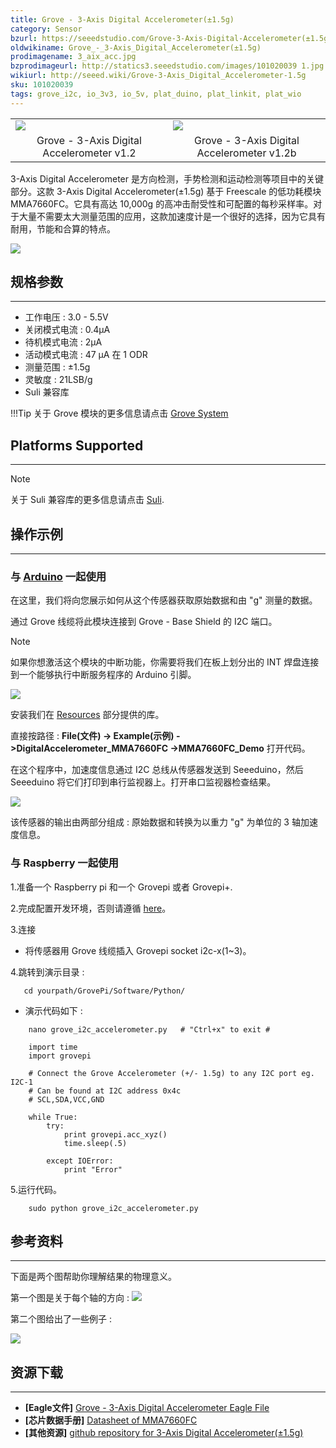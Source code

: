 ```yaml
---
title: Grove - 3-Axis Digital Accelerometer(±1.5g)
category: Sensor
bzurl: https://seeedstudio.com/Grove-3-Axis-Digital-Accelerometer(±1.5g)-p-765.html
oldwikiname: Grove_-_3-Axis_Digital_Accelerometer(±1.5g)
prodimagename: 3_aix_acc.jpg
bzprodimageurl: http://statics3.seeedstudio.com/images/101020039 1.jpg
wikiurl: http://seeed.wiki/Grove-3-Axis_Digital_Accelerometer-1.5g
sku: 101020039
tags: grove_i2c, io_3v3, io_5v, plat_duino, plat_linkit, plat_wio
---
```


<table>
<colgroup>
<col width="50%" />
<col width="50%" />
</colgroup>
<tbody>
<tr class="odd">
<td><div class="center">
<div class="floatnone">
<img src="https://raw.githubusercontent.com/SeeedDocument/Grove-3-Axis_Digital_Accelerometer-1.5g/master/img/3_aix_acc.jpg" />
</div>
</div></td>
<td><div class="center">
<div class="floatnone">
<img src="https://raw.githubusercontent.com/SeeedDocument/Grove-3-Axis_Digital_Accelerometer-1.5g/master/img/Grove-3-Axis_v1.3.jpg" />
</div>
</div></td>
</tr>
<tr class="even">
<td><div style="text-align: center">
Grove - 3-Axis Digital Accelerometer v1.2
</div></td>
<td><div style="text-align: center">
Grove - 3-Axis Digital Accelerometer v1.2b
</div></td>
</tr>
</tbody>
</table>

3-Axis Digital Accelerometer 是方向检测，手势检测和运动检测等项目中的关键部分。这款 3-Axis Digital Accelerometer(±1.5g) 基于 Freescale 的低功耗模块 MMA7660FC。它具有高达 10,000g 的高冲击耐受性和可配置的每秒采样率。对于大量不需要太大测量范围的应用，这款加速度计是一个很好的选择，因为它具有耐用，节能和合算的特点。


[![](https://github.com/SeeedDocument/wiki_chinese/raw/master/docs/images/click_to_buy.PNG)](https://item.taobao.com/item.htm?spm=a230r.1.14.15.f8699a7xeBgYt&id=45505202190&ns=1&abbucket=1#detail)


## 规格参数
--------------

-   工作电压 : 3.0 - 5.5V
-   关闭模式电流 : 0.4μA
-   待机模式电流 : 2μA
-   活动模式电流 : 47 μA 在 1 ODR
-   测量范围 : ±1.5g
-   灵敏度 : 21LSB/g
-   Suli 兼容库

!!!Tip
    关于 Grove 模块的更多信息请点击 [Grove System](http://seeed.wiki/Grove_System/)

## Platforms Supported
-------------------

<div class="admonition note">
<p class="admonition-title">Note</p>
关于 Suli 兼容库的更多信息请点击 <a class="external text" href="/Suli" rel="nofollow" target="_blank">Suli</a>.
</div>

## 操作示例
-------------

### 与 [Arduino](/Arduino "Arduino") 一起使用

在这里，我们将向您展示如何从这个传感器获取原始数据和由 "g" 测量的数据。

通过 Grove 线缆将此模块连接到 Grove - Base Shield 的 I2C 端口。

<div class="admonition note">
<p class="admonition-title">Note</p>
如果你想激活这个模块的中断功能，你需要将我们在板上划分出的 INT 焊盘连接到一个能够执行中断服务程序的 Arduino 引脚。
</div>

![](https://raw.githubusercontent.com/SeeedDocument/Grove-3-Axis_Digital_Accelerometer-1.5g/master/img/Digital_Accelerometer_Sensor_Connector1.5g.jpg)

安装我们在 [Resources](/Grove-3-Axis_Digital_Accelerometer-1.5g#resources) 部分提供的库。

直接按路径 : **File(文件) -> Example(示例) ->DigitalAccelerometer_MMA7660FC ->MMA7660FC_Demo** 打开代码。

在这个程序中，加速度信息通过 I2C 总线从传感器发送到 Seeeduino，然后 Seeeduino 将它们打印到串行监视器上。打开串口监视器检查结果。

![](https://raw.githubusercontent.com/SeeedDocument/Grove-3-Axis_Digital_Accelerometer-1.5g/master/img/Grove-3-Axis_Digital_Accelerometer-1.5g-.jpg)

该传感器的输出由两部分组成 : 原始数据和转换为以重力 "g" 为单位的 3 轴加速度信息。


### 与 Raspberry 一起使用

1.准备一个 Raspberry pi 和一个 Grovepi 或者 Grovepi+.

2.完成配置开发环境，否则请遵循 [here](/GrovePiPlus)。

3.连接

-   将传感器用 Grove 线缆插入 Grovepi socket i2c-x(1~3)。

4.跳转到演示目录 :

       cd yourpath/GrovePi/Software/Python/

-   演示代码如下 :

```
    nano grove_i2c_accelerometer.py   # "Ctrl+x" to exit #
```
```
    import time
    import grovepi

    # Connect the Grove Accelerometer (+/- 1.5g) to any I2C port eg. I2C-1
    # Can be found at I2C address 0x4c
    # SCL,SDA,VCC,GND

    while True:
        try:
            print grovepi.acc_xyz()
            time.sleep(.5)

        except IOError:
            print "Error"
```

5.运行代码。
```
    sudo python grove_i2c_accelerometer.py
```

## 参考资料
---------

下面是两个图帮助你理解结果的物理意义。

第一个图是关于每个轴的方向 :
![](https://raw.githubusercontent.com/SeeedDocument/Grove-3-Axis_Digital_Accelerometer-1.5g/master/img/MMA7660_Direction.jpg)

第二个图给出了一些例子 :

![](https://raw.githubusercontent.com/SeeedDocument/Grove-3-Axis_Digital_Accelerometer-1.5g/master/img/Sensing_Direction_1.jpg)

## 资源下载
---------

-   **[Eagle文件]** [Grove - 3-Axis Digital Accelerometer Eagle File](https://raw.githubusercontent.com/SeeedDocument/Grove-3-Axis_Digital_Accelerometer-1.5g/master/res/Grove-3-Axis_Digital_Accelerometer-1.5g-Eagle_File.zip)
-   **[芯片数据手册]** [Datasheet of MMA7660FC](https://raw.githubusercontent.com/SeeedDocument/Grove-3-Axis_Digital_Accelerometer-1.5g/master/res/MMA7660FC.pdf)
-   **[其他资源]** [github repository for 3-Axis Digital Accelerometer(±1.5g)](https://github.com/Seeed-Studio/Accelerometer_MMA7660)


<!-- This Markdown file was created from http://www.seeedstudio.com/wiki/Grove_-_3-Axis_Digital_Accelerometer(±1.5g) -->
